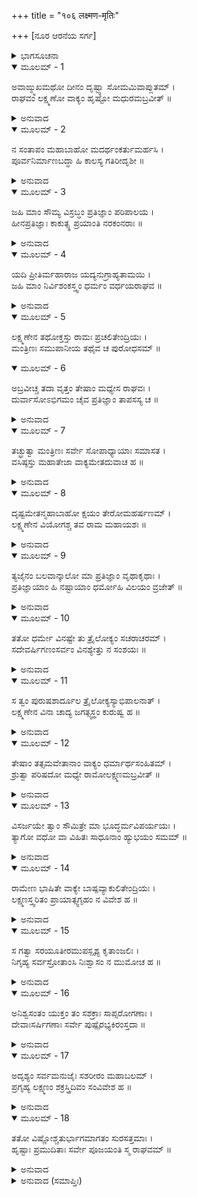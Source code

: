 +++
title = "१०६ लक्ष्मण-मृतिः"

+++
[ನೂರ ಆರನೆಯ ಸರ್ಗ]



<details><summary>ಭಾಗಸೂಚನಾ</summary>

ಶ್ರೀರಾಮನು ತ್ಯಜಿಸಿದಾಗ ಲಕ್ಷ್ಮಣನು ಸಶರೀರವಾಗಿ ಸ್ವರ್ಗಗಮನ
</details>

<details open><summary>ಮೂಲಮ್ - 1</summary>

ಅವಾಙ್ಮ್ಮುಖಮಥೋ ದೀನಂ ದೃಷ್ಟ್ವಾ ಸೋಮಮಿವಾಪ್ಲುತಮ್ ।  
ರಾಘವಂ ಲಕ್ಷ್ಮಣೋ ವಾಕ್ಯಂ ಹೃಷ್ಟೋ ಮಧುರಮಬ್ರವೀತ್ ॥
</details>

<details><summary>ಅನುವಾದ</summary>

ಶ್ರೀರಾಮಚಂದ್ರನು ರಾಹುಗ್ರಸ್ತ ಚಂದ್ರನಂತೆ ದೀನನಾಗಿದ್ದನು, ಅವನು ತಲೆತಗ್ಗಿಸಿ ಖೇದಪಡುತ್ತಿರುವುದನ್ನು ನೋಡಿ ಲಕ್ಷ್ಮಣನು ಬಹಳ ಹರ್ಷದಿಂದ ಮಧುರವಾಣಿಯಿಂದ ಹೇಳಿದನು.॥1॥
</details>

<details open><summary>ಮೂಲಮ್ - 2</summary>

ನ ಸಂತಾಪಂ ಮಹಾಬಾಹೋ ಮದರ್ಥಂಕರ್ತುಮರ್ಹಸಿ ।  
ಪೂರ್ವನಿರ್ಮಾಣಬದ್ಧಾ ಹಿ ಕಾಲಸ್ಯ ಗತಿರೀದೃಶೀ ॥
</details>

<details><summary>ಅನುವಾದ</summary>

ಮಹಾಬಾಹೋ! ನೀನು ನನ್ನ ಕುರಿತು ಸಂತಾಪಪಡಬಾರದು; ಏಕೆಂದರೆ ಪೂರ್ವಜನ್ಮದ ಕರ್ಮಗಳಿಂದ ಬಂಧಿತವಾದ ಕಾಲದ ಗತಿ ಹೀಗೆಯೇ ಇರುತ್ತದೆ.॥2॥
</details>

<details open><summary>ಮೂಲಮ್ - 3</summary>

ಜಹಿ ಮಾಂ ಸೌಮ್ಯ ವಿಸ್ರಬ್ಧಂ ಪ್ರತಿಜ್ಞಾಂ ಪರಿಪಾಲಯ ।  
ಹೀನಪ್ರತಿಜ್ಞಾಃ ಕಾಕುತ್ಸ್ಥ ಪ್ರಯಾಂತಿ ನರಕಂನರಾಃ ॥
</details>

<details><summary>ಅನುವಾದ</summary>

ಸೌಮ್ಯ! ನೀನು ನಿಶ್ಚಿಂತನಾಗಿ ನನ್ನನ್ನು ವಧಿಸಿಬಿಡು. ಹೀಗೆ ಮಾಡಿ ತನ್ನ ಪ್ರತಿಜ್ಞೆಯನ್ನು ಪಾಲಿಸು. ಕಾಕುತ್ಸ್ಥ! ಪ್ರತಿಜ್ಞಾಭಂಗ ಮಾಡುವವನು ನರಕಕ್ಕೆ ಹೋಗುತ್ತಾನೆ.॥3॥
</details>

<details open><summary>ಮೂಲಮ್ - 4</summary>

ಯದಿ ಪ್ರೀತಿರ್ಮಹಾರಾಜ ಯದ್ಯನುಗ್ರಾಹ್ಯತಾಮಯಿ ।  
ಜಹಿ ಮಾಂ ನಿರ್ವಿಶಂಕಸ್ತ್ವಂ ಧರ್ಮಂ ವರ್ಧಯರಾಘವ ॥
</details>

<details><summary>ಅನುವಾದ</summary>

ಮಹಾರಾಜಾ! ನಿನಗೆ ನನ್ನ ಮೇಲೆ ಪ್ರೇಮವಿದ್ದರೆ, ನನ್ನನ್ನು ಕೃಪಾಪಾತ್ರನೆಂದು ನೀನು ತಿಳಿಯುವೆಯಾದರೆ ನಿಃಶಂಕನಾಗಿ ನನಗೆ ಮರಣದಂಡನೆಯನ್ನು ಕೊಡು. ರಘುನಂದನ! ನೀನು ನಿನ್ನ ಧರ್ಮವನ್ನು ವೃದ್ಧಿಗೊಳಿಸು.॥4॥
</details>

<details open><summary>ಮೂಲಮ್ - 5</summary>

ಲಕ್ಷ್ಮಣೇನ ತಥೋಕ್ತಸ್ತು ರಾಮಃ ಪ್ರಚಲಿತೇಂದ್ರಿಯಃ ।  
ಮಂತ್ರಿಣಃ ಸಮುಪಾನೀಯ ತಥೈವ ಚ ಪುರೋಧಸಮ್ ॥
</details>

<details open><summary>ಮೂಲಮ್ - 6</summary>

ಅಬ್ರವೀಚ್ಚ ತದಾ ವೃತ್ತಂ ತೇಷಾಂ ಮಧ್ಯೇಸ ರಾಘವಃ ।  
ದುರ್ವಾಸೋಽಭಿಗಮಂ ಚೈವ ಪ್ರತಿಜ್ಞಾಂ ತಾಪಸಸ್ಯ ಚ ॥
</details>

<details><summary>ಅನುವಾದ</summary>

ಲಕ್ಷ್ಮಣನು ಹೀಗೆ ಹೇಳಿದಾಗ ಶ್ರೀರಾಮನ ಇಂದ್ರಿಯಗಳು ಚಂಚಲವಾದುವು, ಅವನು ಧೈರ್ಯಗೆಟ್ಟನು ಮತ್ತು ಮಂತ್ರಿಗಳನ್ನು, ಪುರೋಹಿತರನ್ನು ಕರೆಸಿ, ಅವರೆಲ್ಲರ ನಡುವೆ ಶ್ರೀರಘುನಾಥನು ಈ ಎಲ್ಲ ವೃತ್ತಾಂತವನ್ನು ತಿಳಿಸುತ್ತಾ ದುರ್ವಾಸರ ಆಗಮನ, ತಪಸ್ವೀರೂಪಧಾರೀ ಕಾಲನ ಮುಂದೆ ಮಾಡಿದ ಪ್ರತಿಜ್ಞೆಯನ್ನು ತಿಳಿಸಿದನು.॥5-6॥
</details>

<details open><summary>ಮೂಲಮ್ - 7</summary>

ತಚ್ಛ್ರುತ್ವಾ ಮಂತ್ರಿಣಃ ಸರ್ವೇ ಸೋಪಾಧ್ಯಾಯಾಃ ಸಮಾಸತ ।  
ವಸಿಷ್ಠಸ್ತು ಮಹಾತೇಜಾ ವಾಕ್ಯಮೇತದುವಾಚ ಹ ॥
</details>

<details><summary>ಅನುವಾದ</summary>

ಇದನ್ನು ಕೇಳಿ ಎಲ್ಲ ಮಂತ್ರಿಗಳು, ಪುರೋಹಿತರು ಸುಮ್ಮನೇ ಕುಳಿತುಬಿಟ್ಟರು. ಯಾರೂ ಮಾತನಾಡದೆ ಇರುವಾಗ ಮಹಾತೇಜಸ್ವಿ ವಸಿಷ್ಠರು ಹೀಗೆ ನುಡಿದರು.॥7॥
</details>

<details open><summary>ಮೂಲಮ್ - 8</summary>

ದೃಷ್ಟಮೇತನ್ಮಹಾಬಾಹೋ ಕ್ಷಯಂ ತೇರೋಮಹರ್ಷಣಮ್ ।  
ಲಕ್ಷ್ಮಣೇನ ವಿಯೋಗಶ್ಚ ತವ ರಾಮ ಮಹಾಯಶಃ ॥
</details>

<details><summary>ಅನುವಾದ</summary>

ಮಹಾಬಾಹೋ! ಮಹಾಯಶಸ್ವೀ ಶ್ರೀರಾಮಾ! ಈಗ ರೋಮಾಂಚಕರ ವಿಕಟ ವಿನಾಶ ಬರುವುದಿದೆ (ನಿನ್ನೊಂದಿಗೆ ಅನೇಕ ಪ್ರಾಣಿಗಳು ಸಾಕೇತ ಗಮನವಾಗುವುದಿದೆ) ಮತ್ತು ಲಕ್ಷ್ಮಣನೊಂದಿಗೆ ಆಗುತ್ತಿರುವ ವಿಯೋಗವೆಲ್ಲವನ್ನು ನಾನು ತಪೋಬಲದಿಂದ ಮೊದಲೇ ನೋಡಿರುವೆನು.॥8॥
</details>

<details open><summary>ಮೂಲಮ್ - 9</summary>

ತ್ಯಜೈನಂ ಬಲವಾನ್ಕಾಲೋ ಮಾ ಪ್ರತಿಜ್ಞಾಂ ವೃಥಾಕೃಥಾಃ ।  
ಪ್ರತಿಜ್ಞಾಯಾಂ ಹಿ ನಷ್ಟಾಯಾಂ ಧರ್ಮೋಹಿ ವಿಲಯಂ ವ್ರಜೇತ್ ॥
</details>

<details><summary>ಅನುವಾದ</summary>

ಕಾಲವು  ಬಹಳ ಪ್ರಬಲವಾಗಿದೆ. ನೀನು ಲಕ್ಷ್ಮಣನನ್ನು ತ್ಯಜಿಸಿಬಿಡು. ಪ್ರತಿಜ್ಞೆ ಸುಳ್ಳಾಗಿಸಬೇಡ; ಏಕೆಂದರೆ ಪ್ರತಿಜ್ಞೆ ನಾಶವಾದಾಗ ಧರ್ಮದ ಲೋಪವಾಗುವುದು.॥9॥
</details>

<details open><summary>ಮೂಲಮ್ - 10</summary>

ತತೋ ಧರ್ಮೇ ವಿನಷ್ಟೇ ತು ತ್ರೈಲೋಕ್ಯಂ ಸಚರಾಚರಮ್ ।  
ಸದೇವರ್ಷಿಗಣಂಸರ್ವಂ ವಿನಶ್ಯೇತ್ತು ನ ಸಂಶಯಃ ॥
</details>

<details><summary>ಅನುವಾದ</summary>

ಧರ್ಮದ ಲೋಪವಾದಾಗ ಚರಾಚರ ಪ್ರಾಣಿಗಳ, ದೇವತೆಗಳ ಮತ್ತು ಋಷಿಗಳ ಸಹಿತ ಸಮಸ್ತ ತ್ರಿಲೋಕಗಳು ನಾಶವಾಗಿ ಹೋಗುವುದು. ಇದರಲ್ಲಿ ಸಂಶಯವೇ ಇಲ್ಲ.॥10॥
</details>

<details open><summary>ಮೂಲಮ್ - 11</summary>

ಸ ತ್ವಂ ಪುರುಷಶಾರ್ದೂಲ ತ್ರೈಲೋಕ್ಯಸ್ಯಾಭಿಪಾಲನಾತ್ ।  
ಲಕ್ಷ್ಮಣೇನ ವಿನಾ ಚಾದ್ಯ ಜಗತ್ಸ್ವಸ್ಥಂ ಕುರುಷ್ವ ಹ ॥
</details>

<details><summary>ಅನುವಾದ</summary>

ಆದ್ದರಿಂದ ಪುರುಷಸಿಂಹನೇ! ನೀನು ತ್ರಿಭುವನಗಳ ರಕ್ಷಣೆಯ ಕಡೆಗೆ ನೋಡಿ ಲಕ್ಷ್ಮಣನನ್ನು ತ್ಯಜಿಸಿಬಿಡು. ಅವನಿಲ್ಲದೆ ಧರ್ಮಪೂರ್ವಕ ಸ್ಥಿತನಾಗಿ ಸಂಪೂರ್ಣ ಜಗತ್ತನ್ನು ಸ್ವಸ್ಥ ಮತ್ತು ಸುಖಿಯಾಗಿಸು.॥11॥
</details>

<details open><summary>ಮೂಲಮ್ - 12</summary>

ತೇಷಾಂ ತತ್ಸಮವೇತಾನಾಂ ವಾಕ್ಯಂ ಧರ್ಮಾರ್ಥಸಂಹಿತಮ್ ।  
ಶ್ರುತ್ವಾ ಪರಿಷದೋ ಮಧ್ಯೇ ರಾಮೋಲಕ್ಷ್ಮಣಮಬ್ರವೀತ್ ॥
</details>

<details><summary>ಅನುವಾದ</summary>

ಅಲ್ಲಿ ಸೇರಿದ ಮಂತ್ರಿ, ಪುರೋಹಿತರೇ ಆದಿ ಎಲ್ಲ ಸಭಾಸದರ ನಡುವೆ ವಸಿಷ್ಠರು ಹೇಳಿದ ಮಾತನ್ನು ಕೇಳಿ ಶ್ರೀರಾಮನು ಲಕ್ಷ್ಮಣನಲ್ಲಿ ಹೇಳಿದನು.॥12॥
</details>

<details open><summary>ಮೂಲಮ್ - 13</summary>

ವಿಸರ್ಜಯೇ ತ್ವಾಂ ಸೌಮಿತ್ರೇ ಮಾ ಭೂದ್ಧರ್ಮವಿಪರ್ಯಯಃ ।  
ತ್ಯಾಗೋ ವಧೋ ವಾ ವಿಹಿತಃ ಸಾಧೂನಾಂ ಹ್ಯುಭಯಂ ಸಮಮ್ ॥
</details>

<details><summary>ಅನುವಾದ</summary>

ಸುಮಿತ್ರಾನಂದನ! ನಾನು ನಿನ್ನನ್ನು ಪರಿತ್ಯಾಗ ಮಾಡುತ್ತಿದ್ದೇನೆ. ಅದರಿಂದ ಧರ್ಮದ ಲೋಪ ಆಗದಿರಲಿ. ಸಾಧು ಪುರುಷರನ್ನು ತ್ಯಜಿಸುವುದು ಅಥವಾ ವಧಿಸುವುದು ಎರಡೂ ಒಂದೇ ಆಗಿದೆ.॥13॥
</details>

<details open><summary>ಮೂಲಮ್ - 14</summary>

ರಾಮೇಣ ಭಾಷಿತೇ ವಾಕ್ಯೇ ಬಾಷ್ಪವ್ಯಾಕುಲಿತೇಂದ್ರಿಯಃ ।  
ಲಕ್ಷ್ಮಣಸ್ತ್ವರಿತಂ ಪ್ರಾಯಾತ್ಸ್ವಗೃಹಂ ನ ವಿವೇಶ ಹ ॥
</details>

<details><summary>ಅನುವಾದ</summary>

ಶ್ರೀರಾಮನು ಹೀಗೆ ಹೇಳುತ್ತಲೇ ಲಕ್ಷ್ಮಣನ ಕಣ್ಣುಗಳಲ್ಲಿ ಕಂಬನಿ ತುಂಬಿ ಬಂತು. ಅವನು ಕೂಡಲೇ ಅಲ್ಲಿಂದಲೇ ಮನೆಗೂ ಹೋಗದೆ ಹೊರಟುಹೋದನು.॥14॥
</details>

<details open><summary>ಮೂಲಮ್ - 15</summary>

ಸ ಗತ್ವಾ ಸರಯೂತೀರಮುಪಸ್ಪೃಶ್ಯ ಕೃತಾಂಜಲಿಃ ।  
ನಿಗೃಹ್ಯ ಸರ್ವಸ್ರೋತಾಂಸಿ ನಿಃಶ್ವಾಸಂ ನ ಮುಮೋಚ ಹ ॥
</details>

<details><summary>ಅನುವಾದ</summary>

ಸರಯೂ ತೀರಕ್ಕೆ ಹೋಗಿ ಅವನು ಆಚಮನ ಮಾಡಿ, ಕೈಮುಗಿದು ಕೊಂಡು ಸಂಪೂರ್ಣ ಇಂದ್ರಿಯಗಳನ್ನು ವಶಪಡಿಸಿಕೊಂಡು ಪ್ರಾಣವಾಯುವನ್ನು ತಡೆದು ಬಿಟ್ಟನು.॥15॥
</details>

<details open><summary>ಮೂಲಮ್ - 16</summary>

ಅನಿಶ್ವಸಂತಂ ಯುಕ್ತಂ ತಂ ಸಶಕ್ರಾಃ ಸಾಪ್ಸರೋಗಣಾಃ ।  
ದೇವಾಃಸರ್ಷಿಗಣಾಃ ಸರ್ವೇ ಪುಷ್ಪೈರಭ್ಯಕಿರಂಸ್ತದಾ ॥
</details>

<details><summary>ಅನುವಾದ</summary>

ಲಕ್ಷ್ಮಣನು ಯೋಗಯುಕ್ತನಾಗಿ ಶ್ವಾಸೋಚ್ಛ್ವಾಸವನ್ನು ಬಂಧಿಸಿರುವುದನ್ನು ನೋಡಿ, ಇಂದ್ರಾದಿ ದೇವತೆಗಳೆಲ್ಲರೂ, ಋಷಿಗಳು, ಅಪ್ಸರೆಯರು ಆಗ ಅವನ ಮೇಲೆ ಹೂಮಳೆಯನ್ನು ಸುರಿಸತೊಡಗಿದರು.॥16॥
</details>

<details open><summary>ಮೂಲಮ್ - 17</summary>

ಅದೃಶ್ಯಂ ಸರ್ವಮನುಜೈಃ ಸಶರೀರಂ ಮಹಾಬಲಮ್ ।  
ಪ್ರಗೃಹ್ಯ ಲಕ್ಷ್ಮಣಂ ಶಕ್ರಸ್ತ್ರಿದಿವಂ ಸಂವಿವೇಶ ಹ ॥
</details>

<details><summary>ಅನುವಾದ</summary>

ಮಹಾಬಲೀ ಲಕ್ಷ್ಮಣನು ತನ್ನ ಶರೀರದೊಂದಿದೇ ಜನರ ದೃಷ್ಟಿಯಿಂದ ಅಗೋಚರನಾದನು. ಆಗ ದೇವೇಂದ್ರನು ಅವನನ್ನು ಕರೆದುಕೊಂಡು ಸ್ವರ್ಗಕ್ಕೆ ಹೊರಟುಹೋದನು.॥17॥
</details>

<details open><summary>ಮೂಲಮ್ - 18</summary>

ತತೋ ವಿಷ್ಣೋಶ್ಚತುರ್ಭಾಗಮಾಗತಂ ಸುರಸತ್ತಮಾಃ ।  
ಹೃಷ್ಟಾಃ ಪ್ರಮುದಿತಾಃ ಸರ್ವೇ ಪೂಜಯಂತಿ ಸ್ಮ ರಾಘವಮ್ ॥
</details>

<details><summary>ಅನುವಾದ</summary>

ಭಗವಾನ್ ವಿಷ್ಣುವಿನ ಚತುರ್ಧಾಂಶ ಲಕ್ಷ್ಮಣನು ಬಂದಿರು ವುದನ್ನು ನೋಡಿ ದೇವತೆಗಳೆಲ್ಲ ಹರ್ಷಗೊಂಡರು ಹಾಗೂ ಅವರೆಲ್ಲರೂ ಸಂತೋಷದಿಂದ ಲಕ್ಷ್ಮಣನನ್ನು ಪೂಜಿಸಿದರು.॥18॥
</details>

<details><summary>ಅನುವಾದ (ಸಮಾಪ್ತಿಃ)</summary>

ಶ್ರೀವಾಲ್ಮೀಕಿ ವಿರಚಿತ ಆರ್ಷರಾಮಾಯಣ ಆದಿಕಾವ್ಯದ ಉತ್ತರಕಾಂಡದಲ್ಲಿ ನೂರ ಆರನೆಯ ಸರ್ಗ ಪೂರ್ಣವಾಯಿತು. ॥106॥
</details>
